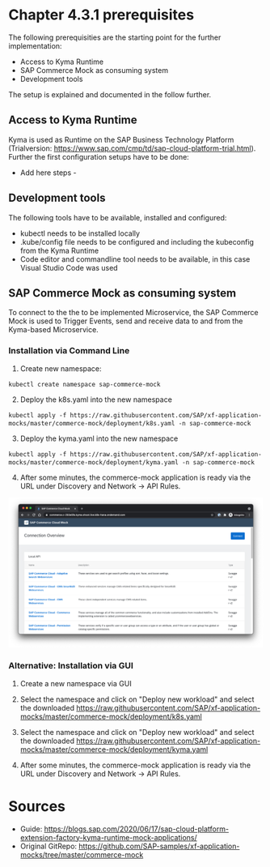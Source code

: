 # Chapter 4.3.1 prerequisites

The following prerequisities are the starting point for the further implementation: 

* Access to Kyma Runtime
* SAP Commerce Mock as consuming system
* Development tools

The setup is explained and documented in the follow further.

## Access to Kyma Runtime

Kyma is used as Runtime on the SAP Business Technology Platform (Trialversion: https://www.sap.com/cmp/td/sap-cloud-platform-trial.html). Further the first configuration setups have to be done:

 - Add here steps -



## Development tools

The following tools have to be available, installed and configured:

* kubectl needs to be installed locally
* .kube/config file needs to be configured and including the kubeconfig from the Kyma Runtime
* Code editor and commandline tool needs to be available, in this case Visual Studio Code was used

## SAP Commerce Mock as consuming system

To connect to the the to be implemented Microservice, the SAP Commerce Mock is used to Trigger Events, send and receive data to and from the Kyma-based Microservice.

### Installation via Command Line

1. Create new namespace:

```
kubectl create namespace sap-commerce-mock
```

2. Deploy the k8s.yaml into the new namespace
```
kubectl apply -f https://raw.githubusercontent.com/SAP/xf-application-mocks/master/commerce-mock/deployment/k8s.yaml -n sap-commerce-mock

```

3. Deploy the kyma.yaml into the new namespace
```
kubectl apply -f https://raw.githubusercontent.com/SAP/xf-application-mocks/master/commerce-mock/deployment/kyma.yaml -n sap-commerce-mock
```
4. After some minutes, the commerce-mock application is ready via the URL under Discovery and Network -> API Rules.

![](images/2021-04-14_sap-commerce-mock_startup.jpg)


### Alternative: Installation via GUI

1. Create a new namespace via GUI

2. Select the namespace and click on "Deploy new workload" and select the downloaded https://raw.githubusercontent.com/SAP/xf-application-mocks/master/commerce-mock/deployment/k8s.yaml 

3. Select the namespace and click on "Deploy new workload" and select the downloaded https://raw.githubusercontent.com/SAP/xf-application-mocks/master/commerce-mock/deployment/kyma.yaml

4. After some minutes, the commerce-mock application is ready via the URL under Discovery and Network -> API Rules.

# Sources

- Guide: https://blogs.sap.com/2020/06/17/sap-cloud-platform-extension-factory-kyma-runtime-mock-applications/ 
- Original GitRepo: https://github.com/SAP-samples/xf-application-mocks/tree/master/commerce-mock
